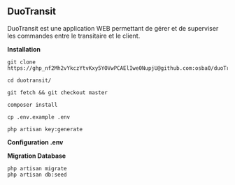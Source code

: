 ## DuoTransit
DuoTransit est une application WEB permettant de gérer et de superviser les commandes entre le transitaire et le client. 

**Installation**

```
git clone https://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@github.com:osba0/duoTransit.git

cd duotransit/

git fetch && git checkout master

composer install

cp .env.example .env

php artisan key:generate
```

**Configuration .env**

**Migration Database**
```
php artisan migrate
php artisan db:seed
```
